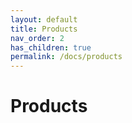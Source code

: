 ```yaml
---
layout: default
title: Products
nav_order: 2
has_children: true
permalink: /docs/products
---
```



# Products